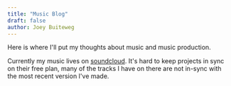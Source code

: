 ```yaml
---
title: "Music Blog"
draft: false
author: Joey Buiteweg
---
```


Here is where I'll put my thoughts about music and music production.

Currently my music lives on [soundcloud](https://soundcloud.com/loudinpublicbeats/). It's hard to keep projects in sync on their free plan, many of the tracks I have on there are not in-sync with the most recent version I've made.

